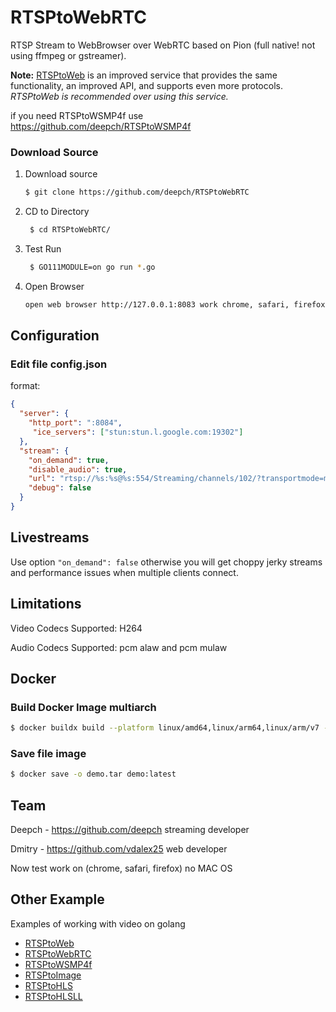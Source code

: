 # RTSPtoWebRTC

RTSP Stream to WebBrowser over WebRTC based on Pion (full native! not using ffmpeg or gstreamer).

**Note:** [RTSPtoWeb](https://github.com/deepch/RTSPtoWeb) is an improved service that provides the same functionality, an improved API, and supports even more protocols. *RTSPtoWeb is recommended over using this service.*


if you need RTSPtoWSMP4f use https://github.com/deepch/RTSPtoWSMP4f


### Download Source

1. Download source
   ```bash 
   $ git clone https://github.com/deepch/RTSPtoWebRTC  
   ```
3. CD to Directory
   ```bash
    $ cd RTSPtoWebRTC/
   ```
4. Test Run
   ```bash
    $ GO111MODULE=on go run *.go
   ```
5. Open Browser
    ```bash
    open web browser http://127.0.0.1:8083 work chrome, safari, firefox
    ```

## Configuration

### Edit file config.json

format:
```json
{
  "server": {
    "http_port": ":8084",
     "ice_servers": ["stun:stun.l.google.com:19302"]
  },
  "stream": {
    "on_demand": true,
    "disable_audio": true,
    "url": "rtsp://%s:%s@%s:554/Streaming/channels/102/?transportmode=multicast",
    "debug": false
  }
}
```

## Livestreams

Use option ``` "on_demand": false ``` otherwise you will get choppy jerky streams and performance issues when multiple clients connect. 

## Limitations

Video Codecs Supported: H264

Audio Codecs Supported: pcm alaw and pcm mulaw 

## Docker

### Build Docker Image multiarch
   ```bash
   $ docker buildx build --platform linux/amd64,linux/arm64,linux/arm/v7 -f Dockerfile -t demo:latest .
   ```
### Save file image
   ```bash
   $ docker save -o demo.tar demo:latest
   ```

## Team

Deepch - https://github.com/deepch streaming developer

Dmitry - https://github.com/vdalex25 web developer

Now test work on (chrome, safari, firefox) no MAC OS

## Other Example

Examples of working with video on golang

- [RTSPtoWeb](https://github.com/deepch/RTSPtoWeb)
- [RTSPtoWebRTC](https://github.com/deepch/RTSPtoWebRTC)
- [RTSPtoWSMP4f](https://github.com/deepch/RTSPtoWSMP4f)
- [RTSPtoImage](https://github.com/deepch/RTSPtoImage)
- [RTSPtoHLS](https://github.com/deepch/RTSPtoHLS)
- [RTSPtoHLSLL](https://github.com/deepch/RTSPtoHLSLL)
